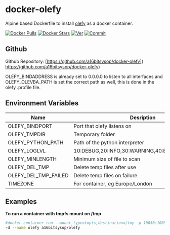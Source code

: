 # docker-olefy
Alpine based Dockerfile to install [olefy](
https://github.com/HeinleinSupport/olefy) as a docker container.

[![Docker Pulls](
https://img.shields.io/docker/pulls/a16bitsysop/olefy.svg?style=flat-square)](
https://hub.docker.com/r/a16bitsysop/olefy/)
[![Docker Stars](
https://img.shields.io/docker/stars/a16bitsysop/olefy.svg?style=flat-square)](
https://hub.docker.com/r/a16bitsysop/olefy/)
[![Ver](https://images.microbadger.com/badges/version/a16bitsysop/olefy.svg)](
https://microbadger.com/images/a16bitsysop/olefy "Get_your_own_version_badge_on_microbadger.com")
[![Commit](
https://images.microbadger.com/badges/commit/a16bitsysop/olefy.svg)](
https://microbadger.com/images/a16bitsysop/olefy "Get_your_own_badge_on_microbadger.com")

## Github
Github Repository: [https://github.com/a16bitsysop/docker-olefy](
https://github.com/a16bitsysop/docker-olefy)

OLEFY_BINDADDRESS is already set to 0.0.0.0 to listen to all interfaces and
OLEFY_OLEVBA_PATH is set the correct path as well, this is done in the olefy
.profile file.

## Environment Variables
| Name                 | Desription                             | Default     |
| -------------------- | -------------------------------------- | ----------- |
| OLEFY_BINDPORT       | Port that olefy listens on             | 10050       |
| OLEFY_TMPDIR         | Temporary folder                       | /tmp        |
| OLEFY_PYTHON_PATH    | Path of the python interpreter    | /usr/bin/python3 |
| OLEFY_LOGLVL         | 10:DEBUG,20:INFO,30:WARNING,40:ERROR,50:CRITICAL | 20|
| OLEFY_MINLENGTH      | Minimum size of file to scan           | 500         |
| OLEFY_DEL_TMP        | Delete temp files after use            | 1           |
| OLEFY_DEL_TMP_FAILED | Delete temp files on failure           | 1           |
| TIMEZONE             | For container, eg Europe/London        | unset       |

## Examples
**To run a container with tmpfs mount on /tmp**
```bash
#docker container run --mount type=tmpfs,destination=/tmp -p 10050:10050 \
-d --name olefy a16bitsysop/olefy
```

